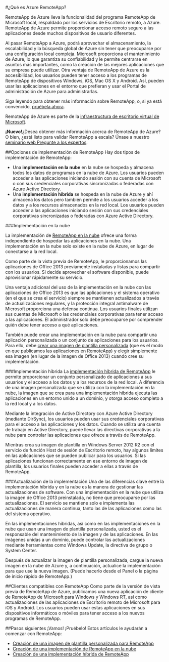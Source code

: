 ﻿<properties title="What is RemoteApp?" pageTitle="¿Qué es RemoteApp?" description="Learn about Azure RemoteApp." metaKeywords="" services="" solutions="" documentationCenter="" authors="elizapo" manager="kathyw" />

<tags ms.service="remoteapp" ms.workload="tbd" ms.tgt_pltfrm="na" ms.devlang="na" ms.topic="article" ms.date="09/05/2014" ms.author="elizapo" ms.manager="kathyw" />

#¿Qué es Azure RemoteApp?

RemoteApp de Azure lleva la funcionalidad del programa RemoteApp de Microsoft local, respaldado por los servicios de Escritorio remoto, a Azure. RemoteApp de Azure permite proporcionar acceso remoto seguro a las aplicaciones desde muchos dispositivos de usuario diferentes.

Al pasar RemoteApp a Azure, podrá aprovechar el almacenamiento, la escalabilidad y la búsqueda global de Azure sin tener que preocuparse por una configuración local compleja. Microsoft proporciona el mantenimiento de Azure, lo que garantiza su confiabilidad y le permite centrarse en asuntos más importantes, como la creación de las mejores aplicaciones que su empresa puede utilizar. Otra ventaja de RemoteApp de Azure es la accesibilidad, los usuarios pueden tener acceso a los programas de RemoteApp de dispositivos Windows, iOS, Mac OS X y Android. Así, pueden usar las aplicaciones en el entorno que prefieran y usar el Portal de administración de Azure para administrarlas. 

Siga leyendo para obtener más información sobre RemoteApp, o, si ya está convencido, [pruébela ahora](http://azure.microsoft.com/es-es/services/remoteapp/).

RemoteApp de Azure es parte de la [infraestructura de escritorio virtual de Microsoft](http://www.microsoft.com/es-es/server-cloud/products/virtual-desktop-infrastructure/explore.aspx).

**¡Nuevo!**¿Desea obtener más información acerca de RemoteApp de Azure? O bien, ¿está listo para validar RemoteApp a escala? Únase a nuestro [seminario web Pregunte a los expertos](https://azureinfo.microsoft.com/US-Azure-WBNR-FY15-11Nov-AzureRemoteAppAskTheExperts-Registration-Page.html).

##Opciones de implementación de RemoteApp
Hay dos tipos de implementación de RemoteApp:


- Una **implementación en la nube** en la nube se hospeda y almacena todos los datos de programas en la nube de Azure. Los usuarios pueden acceder a las aplicaciones iniciando sesión con su cuenta de Microsoft o con sus credenciales corporativas sincronizadas o federadas con Azure Active Directory.
- Una **implementación híbrida** se hospeda en la nube de Azure y ahí almacena los datos pero también permite a los usuarios acceder a los datos y a los recursos almacenados en la red local. Los usuarios pueden acceder a las aplicaciones iniciando sesión con sus credenciales corporativas sincronizadas o federadas con Azure Active Directory.

###Implementación en la nube

La implementación de [RemoteApp en la nube](http://azure.microsoft.com/es-es/documentation/articles/remoteapp-create-cloud-deployment/) ofrece una forma independiente de hospedar las aplicaciones en la nube. Una implementación en la nube solo existe en la nube de Azure, en lugar de conectarse a la red local.

Como parte de la vista previa de RemoteApp, le proporcionamos las aplicaciones de Office 2013 previamente instaladas y listas para compartir con los usuarios. Si decide aprovechar el software disponible, puede aprovisionar rápidamente su servicio.

Una ventaja adicional del uso de la implementación en la nube con las aplicaciones de Office 2013 es que las aplicaciones y el sistema operativo (en el que se crea el servicio) siempre se mantienen actualizados a través de actualizaciones regulares, y la protección integral antimalware de Microsoft proporciona una defensa continua. Los usuarios finales utilizan sus cuentas de Microsoft o las credenciales corporativas para tener acceso a las aplicaciones. El administrador solo debe preocuparse por comprender quién debe tener acceso a qué aplicaciones.

También puede crear una implementación en la nube para compartir una aplicación personalizada o un conjunto de aplicaciones para los usuarios. Para ello, debe [crear una imagen de plantilla personalizada](http://azure.microsoft.com/es-es/documentation/articles/remoteapp-create-custom-image/) (que es el modo en que publicamos las aplicaciones en RemoteApp) y elegir simplemente esa imagen (en lugar de la imagen de Office 2013) cuando cree su implementación. 

###Implementación híbrida
La [implementación híbrida de RemoteApp](http://azure.microsoft.com/es-es/documentation/articles/remoteapp-create-hybrid-deployment/) le permite proporcionar un conjunto personalizado de aplicaciones a sus usuarios y el acceso a los datos y a los recursos de la red local. A diferencia de una imagen personalizada que se utiliza con la implementación en la nube, la imagen que se crea para una implementación híbrida ejecuta las aplicaciones en un entorno unido a un dominio, y otorga acceso completo a la red local y a los datos.

Mediante la integración de Active Directory con Azure Active Directory (mediante DirSync), los usuarios pueden usar sus credenciales corporativas para el acceso a las aplicaciones y los datos. Cuando se utiliza una cuenta de trabajo en Active Directory, puede llevar las directivas corporativas a la nube para controlar las aplicaciones que ofrece a través de RemoteApp.

Mientras crea su imagen de plantilla en Windows Server 2012 R2 con el servicio de función Host de sesión de Escritorio remoto, hay algunos límites en las aplicaciones que se pueden publicar para los usuarios. Si las aplicaciones funcionan correctamente en ese entorno de imagen de plantilla, los usuarios finales pueden acceder a ellas a través de RemoteApp. 

###Actualización de la implementación
Una de las diferencias clave entre la implementación híbrida y en la nube es la manera de gestionar las actualizaciones de software. Con una implementación en la nube que utiliza la imagen de Office 2013 preinstalada, no tiene que preocuparse por las actualizaciones. El servicio se mantiene solo e implementa las actualizaciones de manera continua, tanto las de las aplicaciones como las del sistema operativo.

En las implementaciones híbridas, así como en las implementaciones en la nube que usan una imagen de plantilla personalizada, usted es el responsable del mantenimiento de la imagen y de las aplicaciones. En las imágenes unidas a un dominio, puede controlar las actualizaciones mediante herramientas como Windows Update, la directiva de grupo o System Center.

Después de actualizar la imagen de plantilla personalizada, cargue la nueva imagen en la nube de Azure y, a continuación, actualice la implementación para que use la nueva imagen. (Puede hacerlo desde el Panel o la página de inicio rápido de RemoteApp.)

##Clientes compatibles con RemoteApp
Como parte de la versión de vista previa de RemoteApp de Azure, publicamos una nueva aplicación de cliente de RemoteApp de Microsoft para Windows y Windows RT, así como actualizaciones de las aplicaciones de Escritorio remoto de Microsoft para iOS y Android. Los usuarios pueden usar estas aplicaciones en sus dispositivos informáticos o móviles para tener acceso a los nuevos programas de RemoteApp.

##Pasos siguientes
¡Vamos! ¡Pruébelo! Estos artículos le ayudarán a comenzar con RemoteApp:

- [Creación de una imagen de plantilla personalizada para RemoteApp](http://azure.microsoft.com/es-es/documentation/articles/remoteapp-create-custom-image/)
- [Creación de una implementación de RemoteApp en la nube](http://azure.microsoft.com/es-es/documentation/articles/remoteapp-create-cloud-deployment/)
- [Creación de una implementación híbrida de RemoteApp](http://azure.microsoft.com/es-es/documentation/articles/remoteapp-create-hybrid-deployment/)
